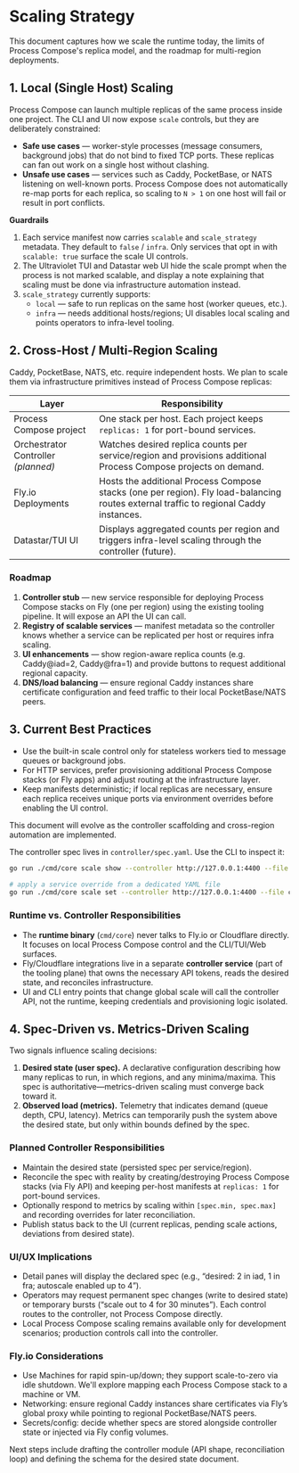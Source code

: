 # Scaling Strategy

This document captures how we scale the runtime today, the limits of Process Compose's
replica model, and the roadmap for multi-region deployments.

## 1. Local (Single Host) Scaling

Process Compose can launch multiple replicas of the same process inside one
project. The CLI and UI now expose `scale` controls, but they are deliberately
constrained:

- **Safe use cases** — worker-style processes (message consumers, background
  jobs) that do not bind to fixed TCP ports. These replicas can fan out work on a
  single host without clashing.
- **Unsafe use cases** — services such as Caddy, PocketBase, or NATS listening on
  well-known ports. Process Compose does not automatically re-map ports for each
  replica, so scaling to `N > 1` on one host will fail or result in port
  conflicts.

**Guardrails**

1. Each service manifest now carries `scalable` and `scale_strategy`
   metadata. They default to `false` / `infra`. Only services that opt in with
   `scalable: true` surface the scale UI controls.
2. The Ultraviolet TUI and Datastar web UI hide the scale prompt when the process
   is not marked scalable, and display a note explaining that scaling must be
   done via infrastructure automation instead.
3. `scale_strategy` currently supports:
   - `local` — safe to run replicas on the same host (worker queues, etc.).
   - `infra` — needs additional hosts/regions; UI disables local scaling and
     points operators to infra-level tooling.

## 2. Cross-Host / Multi-Region Scaling

Caddy, PocketBase, NATS, etc. require independent hosts. We plan to scale them
via infrastructure primitives instead of Process Compose replicas:

| Layer | Responsibility |
| --- | --- |
| Process Compose project | One stack per host. Each project keeps `replicas: 1` for port-bound services. |
| Orchestrator Controller *(planned)* | Watches desired replica counts per service/region and provisions additional Process Compose projects on demand. |
| Fly.io Deployments | Hosts the additional Process Compose stacks (one per region). Fly load-balancing routes external traffic to regional Caddy instances. |
| Datastar/TUI UI | Displays aggregated counts per region and triggers infra-level scaling through the controller (future). |

### Roadmap

1. **Controller stub** — new service responsible for deploying Process Compose
   stacks on Fly (one per region) using the existing tooling pipeline. It will
   expose an API the UI can call.
2. **Registry of scalable services** — manifest metadata so the controller knows
   whether a service can be replicated per host or requires infra scaling.
3. **UI enhancements** — show region-aware replica counts (e.g. Caddy@iad=2,
   Caddy@fra=1) and provide buttons to request additional regional capacity.
4. **DNS/load balancing** — ensure regional Caddy instances share certificate
   configuration and feed traffic to their local PocketBase/NATS peers.

## 3. Current Best Practices

- Use the built-in scale control only for stateless workers tied to message
  queues or background jobs.
- For HTTP services, prefer provisioning additional Process Compose stacks (or
  Fly apps) and adjust routing at the infrastructure layer.
- Keep manifests deterministic; if local replicas are necessary, ensure each
  replica receives unique ports via environment overrides before enabling the
  UI control.

This document will evolve as the controller scaffolding and cross-region
automation are implemented.

The controller spec lives in `controller/spec.yaml`. Use the CLI to inspect it:

```sh
go run ./cmd/core scale show --controller http://127.0.0.1:4400 --file controller/spec.yaml

# apply a service override from a dedicated YAML file
go run ./cmd/core scale set --controller http://127.0.0.1:4400 --file controller/service-pocketbase.yaml
```

### Runtime vs. Controller Responsibilities

- The **runtime binary** (`cmd/core`) never talks to Fly.io or Cloudflare
  directly. It focuses on local Process Compose control and the CLI/TUI/Web
  surfaces.
- Fly/Cloudflare integrations live in a separate **controller service** (part
  of the tooling plane) that owns the necessary API tokens, reads the desired
  state, and reconciles infrastructure.
- UI and CLI entry points that change global scale will call the controller
  API, not the runtime, keeping credentials and provisioning logic isolated.

## 4. Spec-Driven vs. Metrics-Driven Scaling

Two signals influence scaling decisions:

1. **Desired state (user spec).** A declarative configuration describing how
   many replicas to run, in which regions, and any minima/maxima. This spec is
   authoritative—metrics-driven scaling must converge back toward it.
2. **Observed load (metrics).** Telemetry that indicates demand (queue depth,
   CPU, latency). Metrics can temporarily push the system above the desired
   state, but only within bounds defined by the spec.

### Planned Controller Responsibilities

- Maintain the desired state (persisted spec per service/region).
- Reconcile the spec with reality by creating/destroying Process Compose stacks
  (via Fly API) and keeping per-host manifests at `replicas: 1` for port-bound
  services.
- Optionally respond to metrics by scaling within `[spec.min, spec.max]` and
  recording overrides for later reconciliation.
- Publish status back to the UI (current replicas, pending scale actions,
  deviations from desired state).

### UI/UX Implications

- Detail panes will display the declared spec (e.g., “desired: 2 in iad, 1 in
  fra; autoscale enabled up to 4”).
- Operators may request permanent spec changes (write to desired state) or
  temporary bursts (“scale out to 4 for 30 minutes”). Each control routes to the
  controller, not Process Compose directly.
- Local Process Compose scaling remains available only for development
  scenarios; production controls call into the controller.

### Fly.io Considerations

- Use Machines for rapid spin-up/down; they support scale-to-zero via idle
  shutdown. We'll explore mapping each Process Compose stack to a machine or VM.
- Networking: ensure regional Caddy instances share certificates via Fly’s
  global proxy while pointing to regional PocketBase/NATS peers.
- Secrets/config: decide whether specs are stored alongside controller state or
  injected via Fly config volumes.

Next steps include drafting the controller module (API shape, reconciliation
loop) and defining the schema for the desired state document.
